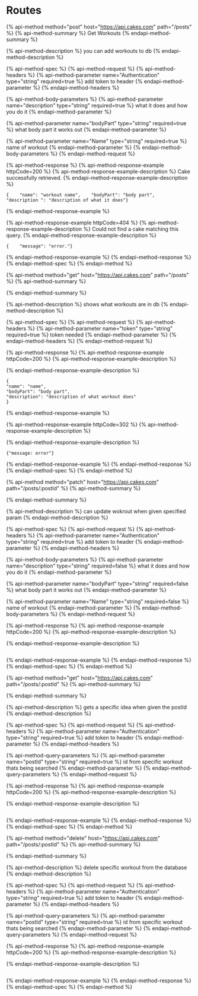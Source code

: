 # Routes

{% api-method method="post" host="https://api.cakes.com" path="/posts" %}
{% api-method-summary %}
Get Workouts
{% endapi-method-summary %}

{% api-method-description %}
you can add workouts to db
{% endapi-method-description %}

{% api-method-spec %}
{% api-method-request %}
{% api-method-headers %}
{% api-method-parameter name="Authentication" type="string" required=true %}
add token to header
{% endapi-method-parameter %}
{% endapi-method-headers %}

{% api-method-body-parameters %}
{% api-method-parameter name="description" type="string" required=true %}
what it does and how you do it
{% endapi-method-parameter %}

{% api-method-parameter name="bodyPart" type="string" required=true %}
what body part it works out
{% endapi-method-parameter %}

{% api-method-parameter name="Name" type="string" required=true %}
name of workout
{% endapi-method-parameter %}
{% endapi-method-body-parameters %}
{% endapi-method-request %}

{% api-method-response %}
{% api-method-response-example httpCode=200 %}
{% api-method-response-example-description %}
Cake successfully retrieved.
{% endapi-method-response-example-description %}

```text
{    "name": "workout name",    "bodyPart": "body part",    "description ": "description of what it does"}
```
{% endapi-method-response-example %}

{% api-method-response-example httpCode=404 %}
{% api-method-response-example-description %}
Could not find a cake matching this query.
{% endapi-method-response-example-description %}

```text
{    "message": "error."}
```
{% endapi-method-response-example %}
{% endapi-method-response %}
{% endapi-method-spec %}
{% endapi-method %}

{% api-method method="get" host="https://api.cakes.com" path="/posts" %}
{% api-method-summary %}

{% endapi-method-summary %}

{% api-method-description %}
shows what workouts are in db
{% endapi-method-description %}

{% api-method-spec %}
{% api-method-request %}
{% api-method-headers %}
{% api-method-parameter name="token" type="string" required=true %}
token needed
{% endapi-method-parameter %}
{% endapi-method-headers %}
{% endapi-method-request %}

{% api-method-response %}
{% api-method-response-example httpCode=200 %}
{% api-method-response-example-description %}

{% endapi-method-response-example-description %}

```text
{
"name": "name",
"bodyPart": "body part",
"description": "description of what workout does"
}
```
{% endapi-method-response-example %}

{% api-method-response-example httpCode=302 %}
{% api-method-response-example-description %}

{% endapi-method-response-example-description %}

```text
{"message: error"}
```
{% endapi-method-response-example %}
{% endapi-method-response %}
{% endapi-method-spec %}
{% endapi-method %}

{% api-method method="patch" host="https://api.cakes.com" path="/posts/:postId" %}
{% api-method-summary %}

{% endapi-method-summary %}

{% api-method-description %}
can update wokrout when given specified param
{% endapi-method-description %}

{% api-method-spec %}
{% api-method-request %}
{% api-method-headers %}
{% api-method-parameter name="Authentication" type="string" required=true %}
add token to header
{% endapi-method-parameter %}
{% endapi-method-headers %}

{% api-method-body-parameters %}
{% api-method-parameter name="description" type="string" required=false %}
what it does and how you do it
{% endapi-method-parameter %}

{% api-method-parameter name="bodyPart" type="string" required=false %}
what body part it works out
{% endapi-method-parameter %}

{% api-method-parameter name="Name" type="string" required=false %}
name of workout
{% endapi-method-parameter %}
{% endapi-method-body-parameters %}
{% endapi-method-request %}

{% api-method-response %}
{% api-method-response-example httpCode=200 %}
{% api-method-response-example-description %}

{% endapi-method-response-example-description %}

```text

```
{% endapi-method-response-example %}
{% endapi-method-response %}
{% endapi-method-spec %}
{% endapi-method %}

{% api-method method="get" host="https://api.cakes.com" path="/posts/:postId" %}
{% api-method-summary %}

{% endapi-method-summary %}

{% api-method-description %}
gets a specific idea when given the postId
{% endapi-method-description %}

{% api-method-spec %}
{% api-method-request %}
{% api-method-headers %}
{% api-method-parameter name="Authentication" type="string" required=true %}
add token to header
{% endapi-method-parameter %}
{% endapi-method-headers %}

{% api-method-query-parameters %}
{% api-method-parameter name="postId" type="string" required=true %}
id from specific workout thats being searched
{% endapi-method-parameter %}
{% endapi-method-query-parameters %}
{% endapi-method-request %}

{% api-method-response %}
{% api-method-response-example httpCode=200 %}
{% api-method-response-example-description %}

{% endapi-method-response-example-description %}

```text

```
{% endapi-method-response-example %}
{% endapi-method-response %}
{% endapi-method-spec %}
{% endapi-method %}

{% api-method method="delete" host="https://api.cakes.com" path="/posts/:postId" %}
{% api-method-summary %}

{% endapi-method-summary %}

{% api-method-description %}
delete specific workout from the database
{% endapi-method-description %}

{% api-method-spec %}
{% api-method-request %}
{% api-method-headers %}
{% api-method-parameter name="Authentication" type="string" required=true %}
add token to header
{% endapi-method-parameter %}
{% endapi-method-headers %}

{% api-method-query-parameters %}
{% api-method-parameter name="postId" type="string" required=true %}
id from specific workout thats being searched
{% endapi-method-parameter %}
{% endapi-method-query-parameters %}
{% endapi-method-request %}

{% api-method-response %}
{% api-method-response-example httpCode=200 %}
{% api-method-response-example-description %}

{% endapi-method-response-example-description %}

```text

```
{% endapi-method-response-example %}
{% endapi-method-response %}
{% endapi-method-spec %}
{% endapi-method %}


